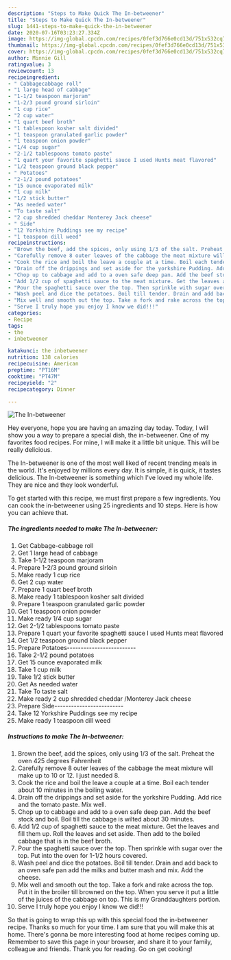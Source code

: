 ```yaml
---
description: "Steps to Make Quick The In-betweener"
title: "Steps to Make Quick The In-betweener"
slug: 1441-steps-to-make-quick-the-in-betweener
date: 2020-07-16T03:23:27.334Z
image: https://img-global.cpcdn.com/recipes/0fef3d766e0cd13d/751x532cq70/the-in-betweener-recipe-main-photo.jpg
thumbnail: https://img-global.cpcdn.com/recipes/0fef3d766e0cd13d/751x532cq70/the-in-betweener-recipe-main-photo.jpg
cover: https://img-global.cpcdn.com/recipes/0fef3d766e0cd13d/751x532cq70/the-in-betweener-recipe-main-photo.jpg
author: Minnie Gill
ratingvalue: 3
reviewcount: 13
recipeingredient:
- " Cabbagecabbage roll"
- "1 large head of cabbage"
- "1-1/2 teaspoon marjoram"
- "1-2/3 pound ground sirloin"
- "1 cup rice"
- "2 cup water"
- "1 quart beef broth"
- "1 tablespoon kosher salt divided"
- "1 teaspoon granulated garlic powder"
- "1 teaspoon onion powder"
- "1/4 cup sugar"
- "2-1/2 tablespoons tomato paste"
- "1 quart your favorite spaghetti sauce I used Hunts meat flavored"
- "1/2 teaspoon ground black pepper"
- " Potatoes"
- "2-1/2 pound potatoes"
- "15 ounce evaporated milk"
- "1 cup milk"
- "1/2 stick butter"
- "As needed water"
- "To taste salt"
- "2 cup shredded cheddar Monterey Jack cheese"
- " Side"
- "12 Yorkshire Puddings see my recipe"
- "1 teaspoon dill weed"
recipeinstructions:
- "Brown the beef, add the spices, only using 1/3 of the salt. Preheat the oven 425 degrees Fahrenheit"
- "Carefully remove 8 outer leaves of the cabbage the meat mixture will make up to 10 or 12. I just needed 8."
- "Cook the rice and boil the leave a couple at a time. Boil each tender about 10 minutes in the boiling water."
- "Drain off the drippings and set aside for the yorkshire Pudding. Add rice and the tomato paste. Mix well."
- "Chop up to cabbage and add to a oven safe deep pan. Add the beef stock and boil. Boil till the cabbage is wilted about 30 minutes."
- "Add 1/2 cup of spaghetti sauce to the meat mixture. Get the leaves and fill them up. Roll the leaves and set aside. Then add to the boiled cabbage that is in the beef broth."
- "Pour the spaghetti sauce over the top. Then sprinkle with sugar over the top. Put into the oven for 1-1/2 hours covered."
- "Wash peel and dice the potatoes. Boil till tender. Drain and add back to an oven safe pan add the milks and butter mash and mix. Add the cheese."
- "Mix well and smooth out the top. Take a fork and rake across the top. Put it in the broiler till browned on the top. When you serve it put a little of the juices of the cabbage on top. This is my Granddaughters portion."
- "Serve I truly hope you enjoy I know we did!!!"
categories:
- Recipe
tags:
- the
- inbetweener

katakunci: the inbetweener 
nutrition: 138 calories
recipecuisine: American
preptime: "PT16M"
cooktime: "PT47M"
recipeyield: "2"
recipecategory: Dinner

---
```



![The In-betweener](https://img-global.cpcdn.com/recipes/0fef3d766e0cd13d/751x532cq70/the-in-betweener-recipe-main-photo.jpg)

Hey everyone, hope you are having an amazing day today. Today, I will show you a way to prepare a special dish, the in-betweener. One of my favorites food recipes. For mine, I will make it a little bit unique. This will be really delicious.

The In-betweener is one of the most well liked of recent trending meals in the world. It's enjoyed by millions every day. It is simple, it is quick, it tastes delicious. The In-betweener is something which I've loved my whole life. They are nice and they look wonderful.




To get started with this recipe, we must first prepare a few ingredients. You can cook the in-betweener using 25 ingredients and 10 steps. Here is how you can achieve that.

<!--inarticleads1-->

##### The ingredients needed to make The In-betweener:

1. Get  Cabbage-cabbage roll
1. Get 1 large head of cabbage
1. Take 1-1/2 teaspoon marjoram
1. Prepare 1-2/3 pound ground sirloin
1. Make ready 1 cup rice
1. Get 2 cup water
1. Prepare 1 quart beef broth
1. Make ready 1 tablespoon kosher salt divided
1. Prepare 1 teaspoon granulated garlic powder
1. Get 1 teaspoon onion powder
1. Make ready 1/4 cup sugar
1. Get 2-1/2 tablespoons tomato paste
1. Prepare 1 quart your favorite spaghetti sauce I used Hunts meat flavored
1. Get 1/2 teaspoon ground black pepper
1. Prepare  Potatoes-------------------------
1. Take 2-1/2 pound potatoes
1. Get 15 ounce evaporated milk
1. Take 1 cup milk
1. Take 1/2 stick butter
1. Get As needed water
1. Take To taste salt
1. Make ready 2 cup shredded cheddar /Monterey Jack cheese
1. Prepare  Side-------------------------
1. Take 12 Yorkshire Puddings see my recipe
1. Make ready 1 teaspoon dill weed




<!--inarticleads2-->

##### Instructions to make The In-betweener:

1. Brown the beef, add the spices, only using 1/3 of the salt. Preheat the oven 425 degrees Fahrenheit
1. Carefully remove 8 outer leaves of the cabbage the meat mixture will make up to 10 or 12. I just needed 8.
1. Cook the rice and boil the leave a couple at a time. Boil each tender about 10 minutes in the boiling water.
1. Drain off the drippings and set aside for the yorkshire Pudding. Add rice and the tomato paste. Mix well.
1. Chop up to cabbage and add to a oven safe deep pan. Add the beef stock and boil. Boil till the cabbage is wilted about 30 minutes.
1. Add 1/2 cup of spaghetti sauce to the meat mixture. Get the leaves and fill them up. Roll the leaves and set aside. Then add to the boiled cabbage that is in the beef broth.
1. Pour the spaghetti sauce over the top. Then sprinkle with sugar over the top. Put into the oven for 1-1/2 hours covered.
1. Wash peel and dice the potatoes. Boil till tender. Drain and add back to an oven safe pan add the milks and butter mash and mix. Add the cheese.
1. Mix well and smooth out the top. Take a fork and rake across the top. Put it in the broiler till browned on the top. When you serve it put a little of the juices of the cabbage on top. This is my Granddaughters portion.
1. Serve I truly hope you enjoy I know we did!!!




So that is going to wrap this up with this special food the in-betweener recipe. Thanks so much for your time. I am sure that you will make this at home. There's gonna be more interesting food at home recipes coming up. Remember to save this page in your browser, and share it to your family, colleague and friends. Thank you for reading. Go on get cooking!
